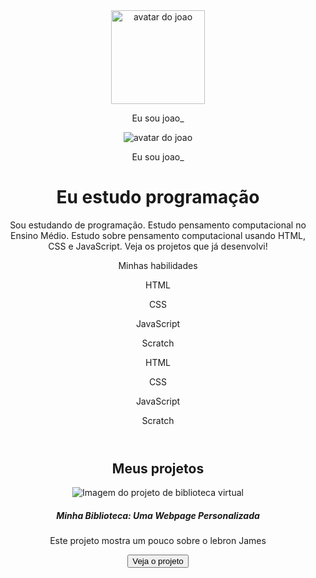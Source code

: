 <body>
     <header class="container text-center">
         <img src="[img/avatar-perfil.png](https://www.cnnbrasil.com.br/esportes/basquete/lebron-x-curry-rodada-de-natal-da-nba-tem-duelo-com-figuroes/)" alt="avatar do joao" class="rounded-circle" width="150" height="150"
             srcset="">
         <p class="lead">Eu sou joao_</p>
     <header class="container">
         <img src="[img/avatar-perfil.png](https://encrypted-tbn0.gstatic.com/images?q=tbn:ANd9GcQ7GQXSJnOIuBqL8p6Veod1RVrfGYtnH6Tw3A&s)" alt="avatar do joao" srcset="">
         <p>Eu sou joao_</p>
         <h1>Eu estudo programação</h1>
         <p>Sou estudando de programação. Estudo pensamento computacional no Ensino
             Médio. Estudo sobre pensamento computacional usando HTML, CSS e JavaScript. Veja os projetos
             que já desenvolvi!</p>
         <p>Minhas habilidades</p>
         <div>
             <p class="badge bg-secondary">HTML</p>
             <p class="badge bg-secondary">CSS</p>
             <p class="badge bg-secondary">JavaScript</p>
             <p class="badge bg-secondary">Scratch</p>
             <p>HTML</p>
             <p>CSS</p>
             <p>JavaScript</p>
             <p>Scratch</p>
         </div>
     </header>
    <main class="container mt-5">
        <h2>Meus projetos</h2>
        <div class="row">
            <!-- Projeto 1 -->
            <div class="col-md-4">
                <div class="card">
                    <img src="img/projeto-1.png" class="card-img-top" alt="Imagem do projeto de biblioteca virtual">
                    <div class="card-body">
                        <h5 class="card-title">Minha Biblioteca: Uma Webpage Personalizada</h5>
                        <p class="card-text">Este projeto mostra um pouco sobre o lebron James
                        </p>
                        <button type="button" class="btn btn-link" data-bs-toggle="modal" data-bs-target="#modal1">Veja
                            o projeto</button>
                    </div>
                </div>
            </div>
